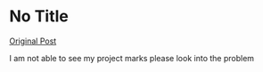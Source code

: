 # No Title

[Original Post](https://discourse.onlinedegree.iitm.ac.in/t/164277/650)

<p>I am not able to see my project marks please look into the problem</p>